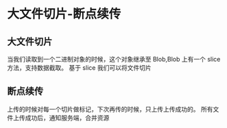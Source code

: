 # 大文件切片-断点续传

## 大文件切片

当我们读取到一个二进制对象的时候，这个对象继承至 Blob,Blob 上有一个 slice 方法，支持数据截取。
基于 slice 我们可以将文件切片

## 断点续传

上传的时候对每一个切片做标记，下次再传的时候，只上传上传成功的。
所有文件上传成功后，通知服务端，合并资源

